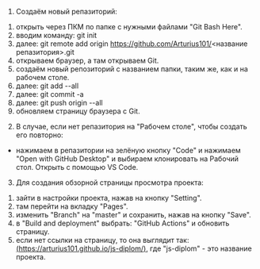 1. Создаём новый репазиторий:
1) открыть через ПКМ по папке с нужными файлами "Git Bash Here".
2) вводим команду: git init
3) далее: git remote add origin https://github.com/Arturius101/<название репазитория>.git
4) открываем браузер, а там открываем Git.
5) создаём новый репозиторий с названием папки, таким же, как и на рабочем столе.
6) далее: git add --all
7) далее: git commit -a
8) далее: git push origin --all
9) обновляем страницу браузера с Git.

2. В случае, если нет репазитория на "Рабочем столе", чтобы создать его повторно:
- нажимаем в репазитории на зелёную кнопку "Code" и нажимаем "Open with GitHub Desktop" и выбираем клонировать на Рабочий стол. Открыть с помощью VS Code.

3. Для создания обзорной страницы просмотра проекта:
1) зайти в настройки проекта, нажав на кнопку "Setting".
2) там перейти на вкладку "Pages".
3) изменить "Branch" на "master" и сохранить, нажав на кнопку "Save".
4) в "Build and deployment" выбрать: "GitHub Actions" и обновить страницу.
5) если нет ссылки на страницу, то она выглядит так: [(https://arturius101.github.io/js-diplom/)](https://arturius101.github.io/js-diplom/), где "js-diplom" - это название проекта.
